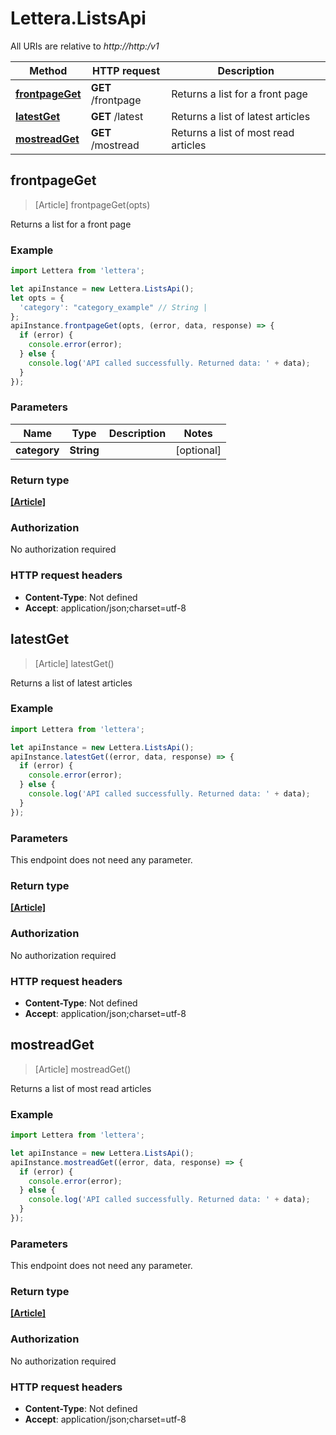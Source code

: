 # Lettera.ListsApi

All URIs are relative to *http://http:/v1*

Method | HTTP request | Description
------------- | ------------- | -------------
[**frontpageGet**](ListsApi.md#frontpageGet) | **GET** /frontpage | Returns a list for a front page
[**latestGet**](ListsApi.md#latestGet) | **GET** /latest | Returns a list of latest articles
[**mostreadGet**](ListsApi.md#mostreadGet) | **GET** /mostread | Returns a list of most read articles



## frontpageGet

> [Article] frontpageGet(opts)

Returns a list for a front page

### Example

```javascript
import Lettera from 'lettera';

let apiInstance = new Lettera.ListsApi();
let opts = {
  'category': "category_example" // String | 
};
apiInstance.frontpageGet(opts, (error, data, response) => {
  if (error) {
    console.error(error);
  } else {
    console.log('API called successfully. Returned data: ' + data);
  }
});
```

### Parameters


Name | Type | Description  | Notes
------------- | ------------- | ------------- | -------------
 **category** | **String**|  | [optional] 

### Return type

[**[Article]**](Article.md)

### Authorization

No authorization required

### HTTP request headers

- **Content-Type**: Not defined
- **Accept**: application/json;charset=utf-8


## latestGet

> [Article] latestGet()

Returns a list of latest articles

### Example

```javascript
import Lettera from 'lettera';

let apiInstance = new Lettera.ListsApi();
apiInstance.latestGet((error, data, response) => {
  if (error) {
    console.error(error);
  } else {
    console.log('API called successfully. Returned data: ' + data);
  }
});
```

### Parameters

This endpoint does not need any parameter.

### Return type

[**[Article]**](Article.md)

### Authorization

No authorization required

### HTTP request headers

- **Content-Type**: Not defined
- **Accept**: application/json;charset=utf-8


## mostreadGet

> [Article] mostreadGet()

Returns a list of most read articles

### Example

```javascript
import Lettera from 'lettera';

let apiInstance = new Lettera.ListsApi();
apiInstance.mostreadGet((error, data, response) => {
  if (error) {
    console.error(error);
  } else {
    console.log('API called successfully. Returned data: ' + data);
  }
});
```

### Parameters

This endpoint does not need any parameter.

### Return type

[**[Article]**](Article.md)

### Authorization

No authorization required

### HTTP request headers

- **Content-Type**: Not defined
- **Accept**: application/json;charset=utf-8

